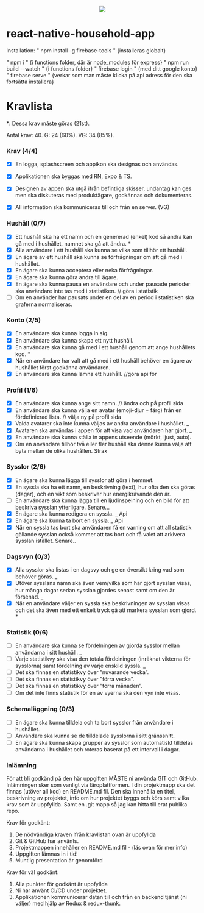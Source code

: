 <p align="center"> 
   <img src="https://imgur.com/a/bUyoLUb">
</p>

# react-native-household-app

Installation:
" npm install -g firebase-tools "
{installeras globalt}

" npm i "
{i functions folder, där är node_modules för express}
" npm run build --watch " {i functions folder}
" firebase login " {med ditt google konto}
" firebase serve " {verkar som man måste klicka på api adress för den ska fortsätta installera}

# Kravlista

\*: Dessa krav måste göras (21st).

Antal krav: 40.
G: 24 (60%).
VG: 34 (85%).

### Krav (4/4)

- [x] En logga, splashscreen och appikon ska designas och användas.
- [x] Applikationen ska byggas med RN, Expo & TS.
- [x] Designen av appen ska utgå ifrån befintliga skisser, undantag kan ges men ska diskuteras
med produktägare, godkännas och dokumenteras.
- [x] All information ska kommuniceras till och från en server. (VG)


### Hushåll (0/7)

- [x] Ett hushåll ska ha ett namn och en genererad (enkel) kod så andra kan gå med i hushållet,
namnet ska gå att ändra. \*
- [x] Alla användare i ett hushåll ska kunna se vilka som tillhör ett hushåll.
- [x] En ägare av ett hushåll ska kunna se förfrågningar om att gå med i hushållet.
- [x] En ägare ska kunna acceptera eller neka förfrågningar.
- [x] En ägare ska kunna göra andra till ägare.
- [x] En ägare ska kunna pausa en användare och under pausade perioder ska användare inte
tas med i statistiken. // göra i statistik
- [ ] Om en använder har pausats under en del av en period i statistiken ska graferna
normaliseras.

### Konto (2/5)

- [x] En användare ska kunna logga in sig.
- [x] En användare ska kunna skapa ett nytt hushåll.
- [x] En användare ska kunna gå med i ett hushåll genom att ange hushållets kod. \*
- [x] När en användare har valt att gå med i ett hushåll behöver en ägare av hushållet först
godkänna användaren.
- [x] En användare ska kunna lämna ett hushåll. //göra api för

### Profil (1/6)

- [x] En användare ska kunna ange sitt namn. // ändra och på profil sida
- [x] En användare ska kunna välja en avatar (emoji-djur + färg) från en fördefinierad lista. // välja ny på profil sida
- [x] Valda avatarer ska inte kunna väljas av andra användare i hushållet. _
- [x] Avataren ska användas i appen för att visa vad användaren har gjort. _
- [x] En användare ska kunna ställa in appens utseende (mörkt, ljust, auto).
- [x] Om en användare tillhör två eller fler hushåll ska denne kunna välja att byta mellan de
olika hushållen. Strax

### Sysslor (2/6)

- [x] En ägare ska kunna lägga till sysslor att göra i hemmet.
- [x] En syssla ska ha ett namn, en beskrivning (text), hur ofta den ska göras (dagar), och en
vikt som beskriver hur energikrävande den är.
- [ ] En användare ska kunna lägga till en ljudinspelning och en bild för att beskriva sysslan
ytterligare. Senare...
- [x] En ägare ska kunna redigera en syssla. _ Api
- [x] En ägare ska kunna ta bort en syssla. _ Api
- [x] När en syssla tas bort ska användaren få en varning om att all statistik gällande sysslan
också kommer att tas bort och få valet att arkivera sysslan istället. Senare..

### Dagsvyn (0/3)

- [x] Alla sysslor ska listas i en dagsvy och ge en översikt kring vad som behöver göras. _
- [x] Utöver sysslans namn ska även vem/vilka som har gjort sysslan visas, hur många dagar
sedan sysslan gjordes senast samt om den är försenad. _
- [x] När en användare väljer en syssla ska beskrivningen av sysslan visas och det ska även
med ett enkelt tryck gå att markera sysslan som gjord. \*

### Statistik (0/6)

- [ ] En användare ska kunna se fördelningen av gjorda sysslor mellan användarna i sitt
hushåll. _
- [ ] Varje statistikvy ska visa den totala fördelningen (inräknat vikterna för sysslorna) samt
fördelning av varje enskild syssla. _
- [ ] Det ska finnas en statistikvy över ”nuvarande vecka”.
- [ ] Det ska finnas en statistikvy över ”förra vecka”.
- [ ] Det ska finnas en statistikvy över ”förra månaden”.
- [ ] Om det inte finns statistik för en av vyerna ska den vyn inte visas.

### Schemaläggning (0/3)

- [ ] En ägare ska kunna tilldela och ta bort sysslor från användare i hushållet.
- [ ] Användare ska kunna se de tilldelade sysslorna i sitt gränssnitt.
- [ ] En ägare ska kunna skapa grupper av sysslor som automatiskt tilldelas användarna i
hushållet och roteras baserat på ett intervall i dagar.

### Inlämning

För att bli godkänd på den här uppgiften MÅSTE ni använda GIT och GitHub.
Inlämningen sker som vanligt via läroplattformen. I din projektmapp ska det finnas
(utöver all kod) en README.md fil. Den ska innehålla en titel, beskrivning av projektet,
info om hur projektet byggs och körs samt vilka krav som är uppfyllda. Samt en .git mapp
så jag kan hitta till erat publika repo.

Krav för godkänt:

1. De nödvändiga kraven ifrån kravlistan ovan är uppfyllda
2. Git & GitHub har använts.
3. Projektmappen innehåller en README.md fil - (läs ovan för mer info)
4. Uppgiften lämnas in i tid!
5. Muntlig presentation är genomförd

Krav för väl godkänt:

1. Alla punkter för godkänt är uppfyllda
2. Ni har använt CI/CD under projektet.
3. Applikationen kommunicerar datan till och från en backend tjänst (ni väljer) med hjälp
   av Redux & redux-thunk.
